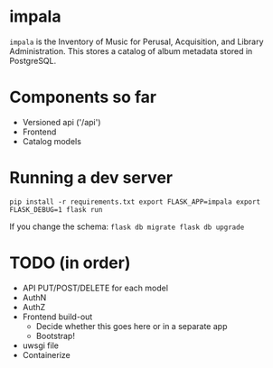 impala
======

`impala` is the Inventory of Music for Perusal, Acquisition, and Library
Administration. This stores a catalog of album metadata stored in PostgreSQL.


Components so far
=================

- Versioned api ('/api')
- Frontend
- Catalog models


Running a dev server
====================

``
pip install -r requirements.txt
export FLASK_APP=impala
export FLASK_DEBUG=1
flask run
``

If you change the schema:
``
flask db migrate
flask db upgrade
``

TODO (in order)
===============
- API PUT/POST/DELETE for each model
- AuthN
- AuthZ
- Frontend build-out 
    - Decide whether this goes here or in a separate app
    - Bootstrap!
- uwsgi file
- Containerize

